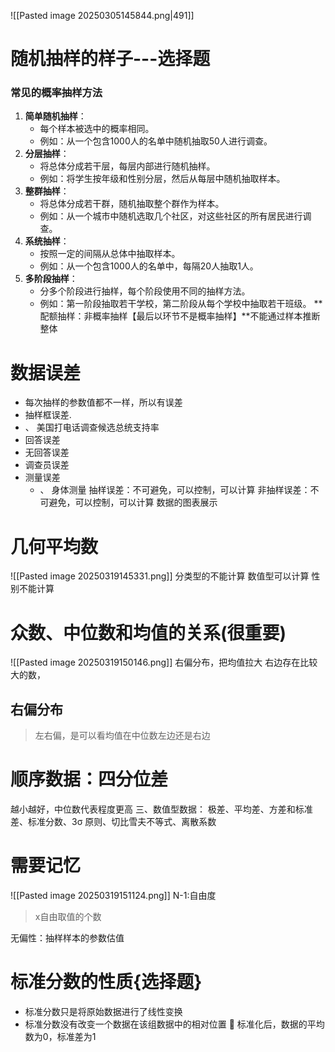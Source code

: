 ![[Pasted image 20250305145844.png|491]]
# 随机抽样的样子---选择题
### 常见的概率抽样方法
1. **简单随机抽样**：
    - 每个样本被选中的概率相同。
    - 例如：从一个包含1000人的名单中随机抽取50人进行调查。
2. **分层抽样**：
    - 将总体分成若干层，每层内部进行随机抽样。
    - 例如：将学生按年级和性别分层，然后从每层中随机抽取样本。
3. **整群抽样**：
    - 将总体分成若干群，随机抽取整个群作为样本。
    - 例如：从一个城市中随机选取几个社区，对这些社区的所有居民进行调查。
4. **系统抽样**：
    - 按照一定的间隔从总体中抽取样本。
    - 例如：从一个包含1000人的名单中，每隔20人抽取1人。
5. **多阶段抽样**：
    - 分多个阶段进行抽样，每个阶段使用不同的抽样方法。
    - 例如：第一阶段抽取若干学校，第二阶段从每个学校中抽取若干班级。
**配额抽样：非概率抽样【最后以环节不是概率抽样】**不能通过样本推断整体
# 数据误差
- 每次抽样的参数值都不一样，所以有误差
- 抽样框误差.
- 、 美国打电话调查候选总统支持率
- 回答误差
- 无回答误差
- 调查员误差
- 测量误差
	- 、 身体测量
抽样误差：不可避免，可以控制，可以计算
非抽样误差：不可避免，可以控制，可以计算
数据的图表展示
# 几何平均数
![[Pasted image 20250319145331.png]]
分类型的不能计算
数值型可以计算
性别不能计算
# 众数、中位数和均值的关系(很重要)
![[Pasted image 20250319150146.png]]
右偏分布，把均值拉大
右边存在比较大的数，
## 右偏分布
>左右偏，是可以看均值在中位数左边还是右边
# 顺序数据：四分位差
越小越好，中位数代表程度更高
三、数值型数据： 极差、平均差、方差和标准差、标准分数、3σ 原则、切比雪夫不等式、离散系数
# 需要记忆
![[Pasted image 20250319151124.png]]
N-1:自由度
>x自由取值的个数


无偏性：抽样样本的参数估值

# 标准分数的性质{选择题}
 - 标准分数只是将原始数据进行了线性变换 
 -  标准分数没有改变一个数据在该组数据中的相对位置  标准化后，数据的平均数为0，标准差为1
 